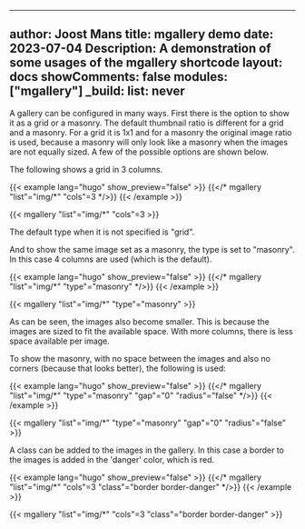 <!-- cSpell:ignore Joost mgallery shortcode -->
<!-- markdownlint-disable MD003 MD022 MD041 -->
---
author: Joost Mans
title: mgallery demo
date: 2023-07-04
Description: A demonstration of some usages of the mgallery shortcode
layout: docs
showComments: false
modules: ["mgallery"]
_build:
  list: never
---
<!-- markdownlint-enable MD022 MD041 -->

A gallery can be configured in many ways. First there is the option to show it as a grid or a masonry. The default thumbnail ratio is different for a grid and a masonry. For a grid it is 1x1 and for a masonry the original image ratio is used, because a masonry will only look like a masonry when the images are not equally sized. A few of the possible options are shown below.

The following shows a grid in 3 columns.

<!-- markdownlint-disable MD037 -->
{{< example lang="hugo" show_preview="false" >}}
{{</* mgallery "list"="img/*" "cols"=3 */>}}
{{< /example >}}
<!-- markdownlint-enable MD037 -->
{{< mgallery "list"="img/*" "cols"=3 >}}

The default type when it is not specified is "grid".

And to show the same image set as a masonry, the type is set to "masonry". In this case 4 columns are used (which is the default).

<!-- markdownlint-disable MD037 -->
{{< example lang="hugo" show_preview="false" >}}
{{</* mgallery "list"="img/*" "type"="masonry" */>}}
{{< /example >}}
<!-- markdownlint-enable MD037 -->

{{< mgallery "list"="img/*" "type"="masonry" >}}

As can be seen, the images also become smaller. This is because the images are sized to fit the available space. With more columns, there is less space available per image.

To show the masonry, with no space between the images and also no corners (because that looks better), the following is used:

<!-- markdownlint-disable MD037 -->
{{< example lang="hugo" show_preview="false" >}}
{{</* mgallery "list"="img/*" "type"="masonry" "gap"="0" "radius"="false" */>}}
{{< /example >}}
<!-- markdownlint-enable MD037 -->

{{< mgallery "list"="img/*" "type"="masonry" "gap"="0" "radius"="false" >}}

A class can be added to the images in the gallery. In this case a border to the images is added in the 'danger' color, which is red.

<!-- markdownlint-disable MD037 -->
{{< example lang="hugo" show_preview="false" >}}
{{</* mgallery "list"="img/*" "cols"=3 "class"="border border-danger" */>}}
{{< /example >}}
<!-- markdownlint-enable MD037 -->
{{< mgallery "list"="img/*" "cols"=3 "class"="border border-danger" >}}
